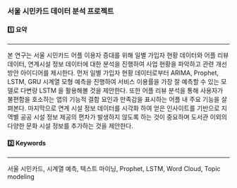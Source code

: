 ### 서울 시민카드 데이터 분석 프로젝트 



#### 1️⃣ 요약 

---

본 연구는 서울 시민카드 어플 이용자 증대를 위해 일별 가입자 현황 데이터와 어플 리뷰 데이터, 연계시설 정보 데이터에 대한 분석을 진행하여 사업 현황을 파악하고 관련 개선 방안 아이디어를 제시한다. 먼저 일별 가입자 현황 데이터로부터 ARIMA, Prophet, LSTM, GRU 시계열 모형 예측을 진행하여 서비스 이용률을 가장 잘 예측할 수 있는 모델로 다변량 LSTM 을 활용해볼 것을 제안한다. 또한 어플 리뷰 분석을 통해 사용자가 불편함을 호소하는 앱의 기능적 결함 요인과 만족감을 표시하는 어플 내 주요 기능을 살펴본다. 마지막으로 연계 시설 정보 데이터를 시각화 하여 얻은 인사이트를 기반으로 지역별 공공 시설 정보 제공의 편차가 발생하지 않도록 하는 것이 중요하며 도서관 이외의 다양한 문화 시설 정보를 추가하는 것을 제안한다.


#### 2️⃣ Keywords 

---

서울 시민카드, 시계열 예측, 텍스트 마이닝, Prophet, LSTM, Word Cloud, Topic modeling
